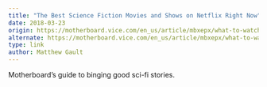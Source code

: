 ```yaml
---
title: "The Best Science Fiction Movies and Shows on Netflix Right Now"
date: 2018-03-23
origin: https://motherboard.vice.com/en_us/article/mbxepx/what-to-watch-on-netflix-science-fiction
alternate: https://motherboard.vice.com/en_us/article/mbxepx/what-to-watch-on-netflix-science-fiction
type: link
author: Matthew Gault
---
```


Motherboard’s guide to binging good sci-fi stories.


